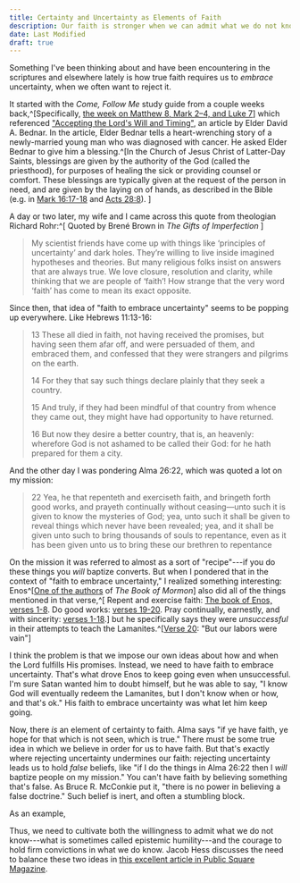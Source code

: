 ```yaml
---
title: Certainty and Uncertainty as Elements of Faith
description: Our faith is stronger when we can admit what we do not know
date: Last Modified
draft: true
---
```


Something I've been thinking about and have been encountering in the scriptures
and elsewhere lately is how true faith requires us to _embrace_ uncertainty,
when we often want to reject it.

It started with the _Come, Follow Me_ study guide from a couple weeks
back,^[Specifically, [the week on Matthew 8, Mark 2–4, and Luke 7](https://www.churchofjesuschrist.org/study/manual/come-follow-me-for-individuals-and-families-new-testament-2023/10?lang=eng)]
which referenced
["Accepting the Lord's Will and Timing"](https://www.churchofjesuschrist.org/study/liahona/2016/08/accepting-the-lords-will-and-timing?lang=eng),
an article by Elder David A. Bednar. In the article, Elder Bednar tells a
heart-wrenching story of a newly-married young man who was diagnosed with
cancer. He asked Elder Bednar to give him a blessing.^[In the Church of Jesus
Christ of Latter-Day Saints, blessings are given by the authority of the God
(called the priesthood), for purposes of healing the sick or providing counsel
or comfort. These blessings are typically given at the request of the person in
need, and are given by the laying on of hands, as described in the Bible (e.g.
in
[Mark 16:17-18](https://www.churchofjesuschrist.org/study/scriptures/nt/mark/16?lang=eng&id=17-18#p17)
and
[Acts 28:8](https://www.churchofjesuschrist.org/study/scriptures/nt/acts/28.8?lang=eng#p8)).
]

A day or two later, my wife and I came across this quote from theologian
Richard Rohr:^[ Quoted by Brené Brown in _The Gifts of Imperfection_ ]

> My scientist friends have come up with things like ‘principles of uncertainty’
> and dark holes. They’re willing to live inside imagined hypotheses and
> theories. But many religious folks insist on answers that are always true. We
> love closure, resolution and clarity, while thinking that we are people of
> ‘faith’! How strange that the very word ‘faith’ has come to mean its exact
> opposite.

Since then, that idea of "faith to embrace uncertainty" seems to be popping up
everywhere. Like Hebrews 11:13-16:

> 13 These all died in faith, not having received the promises, but having seen
> them afar off, and were persuaded of them, and embraced them, and confessed
> that they were strangers and pilgrims on the earth.
>
> 14 For they that say such
> things declare plainly that they seek a country.
>
> 15 And truly, if they had
> been mindful of that country from whence they came out, they might have had
> opportunity to have returned.
>
> 16 But now they desire a better country, that
> is, an heavenly: wherefore God is not ashamed to be called their God: for he
> hath prepared for them a city.

And the other day I was pondering Alma 26:22, which was quoted a lot on my mission:

> 22 Yea, he that repenteth and exerciseth faith, and bringeth forth good works,
> and prayeth continually without ceasing—unto such it is given to know the
> mysteries of God; yea, unto such it shall be given to reveal things which
> never have been revealed; yea, and it shall be given unto such to bring
> thousands of souls to repentance, even as it has been given unto us to bring
> these our brethren to repentance

On the mission it was referred to almost as a sort of "recipe"---if you do these
things you _will_ baptize converts. But when I pondered that in the context of
"faith to embrace uncertainty," I realized something interesting:
Enos^[[One of the authors](https://www.churchofjesuschrist.org/study/scriptures/bofm/enos/1?lang=eng)
of _The Book of Mormon_] also did all of the things mentioned in that verse,^[
Repent and exercise faith:
[The book of Enos, verses 1-8](https://www.churchofjesuschrist.org/study/scriptures/bofm/enos/1?lang=eng&id=p1-p8#p1).
Do good works:
[verses 19-20](https://www.churchofjesuschrist.org/study/scriptures/bofm/enos/1?lang=eng&id=p19-p20#p19).
Pray continually, earnestly, and with sincerity:
[verses 1-18](https://www.churchofjesuschrist.org/study/scriptures/bofm/enos/1?lang=eng&id=p1-p18#p1).]
but he specifically says they were _unsuccessful_ in their attempts to teach the
Lamanites.^[[Verse 20](https://www.churchofjesuschrist.org/study/scriptures/bofm/enos/1?lang=eng&id=p20#p20):
"But our labors were vain"]

I think the problem is that we impose our own ideas about how and when the Lord
fulfills His promises. Instead, we need to have faith to embrace uncertainty.
That's what drove Enos to keep going even when unsuccessful. I'm sure Satan
wanted him to doubt himself, but he was able to say, "I know God will eventually
redeem the Lamanites, but I don't know when or how, and that's ok." His faith to
embrace uncertainty was what let him keep going.

Now, there _is_ an element of certainty to faith. Alma says "if ye have faith,
ye hope for that which is not seen, which is true." There must be some true idea
in which we believe in order for us to have faith. But that's exactly where
rejecting uncertainty undermines our faith: rejecting uncertainty leads us to
hold _false_ beliefs, like "if I do the things in Alma 26:22 then I _will_
baptize people on my mission." You can't have faith by believing something
that's false. As Bruce R. McConkie put it, "there is no power in believing a
false doctrine." Such belief is inert, and often a stumbling block.

As an example, 

Thus, we need to cultivate both the willingness to admit what we do not
know---what is sometimes called epistemic humility---and the courage to hold
firm convictions in what we do know. Jacob Hess discusses the need to balance
these two ideas in
[this excellent article in Public Square Magazine](https://publicsquaremag.org/faith/gospel-fare/conviction-is-no-sin/).
